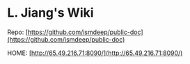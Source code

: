 # L. Jiang's Wiki

Repo: [https://github.com/ismdeep/public-doc](https://github.com/ismdeep/public-doc)

HOME: [http://65.49.216.71:8090/](http://65.49.216.71:8090/)
